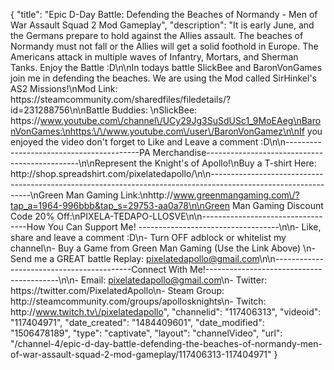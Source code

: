 {
    "title": "Epic D-Day Battle: Defending the Beaches of Normandy - Men of War Assault Squad 2 Mod Gameplay",
    "description": "It is early June, and the Germans prepare to hold against the Allies assault.  The beaches of Normandy must not fall or the Allies will get a solid foothold in Europe.  The Americans attack in multiple waves of Infantry, Mortars, and Sherman Tanks.  Enjoy the Battle :D\n\nIn todays battle SlickBee and BaronVonGames join me in defending the beaches.  We are using the Mod called SirHinkel's AS2 Missions!\nMod Link: https:\/\/steamcommunity.com\/sharedfiles\/filedetails\/?id=231288756\n\nBattle Buddies: \nSlickBee: https:\/\/www.youtube.com\/channel\/UCy29Jg3SuSdUSc1_9MoEAeg\nBaronVonGames:\nhttps:\/\/www.youtube.com\/user\/BaronVonGamez\n\nIf you enjoyed the video don't forget to Like and Leave a comment :D\n\n-----------------------------------------PA Merchandise----------------------------------------------\n\nRepresent the Knight's of Apollo!\nBuy a T-shirt Here: http:\/\/shop.spreadshirt.com\/pixelatedapollo\/\n\n---------------------------------------------------------------------------------------------------------------\nGreen Man Gaming Link:\nhttp:\/\/www.greenmangaming.com\/?tap_a=1964-996bbb&tap_s=29753-aa0a78\n\nGreen Man Gaming Discount Code 20% Off:\nPIXELA-TEDAPO-LLOSVE\n\n----------------------------------How You Can Support Me! -----------------------------------\n\n- Like, share and leave a comment :D\n- Turn OFF adblock or whitelist my channel\n- Buy a Game from Green Man Gaming (Use the Link Above) \n- Send me a GREAT battle Replay: pixelatedapollo@gmail.com\n\n------------------------------------------Connect With Me!-----------------------------------------\n\n- Email: pixelatedapollo@gmail.com\n- Twitter: https:\/\/twitter.com\/PixelatedApollo\n- Steam Group:  http:\/\/steamcommunity.com\/groups\/apollosknights\n- Twitch: http:\/\/www.twitch.tv\/pixelatedapollo",
    "channelid": "117406313",
    "videoid": "117404971",
    "date_created": "1484409601",
    "date_modified": "1506478189",
    "type": "captivate",
    "layout": "channelVideo",
    "url": "\/channel-4\/epic-d-day-battle-defending-the-beaches-of-normandy-men-of-war-assault-squad-2-mod-gameplay\/117406313-117404971"
}